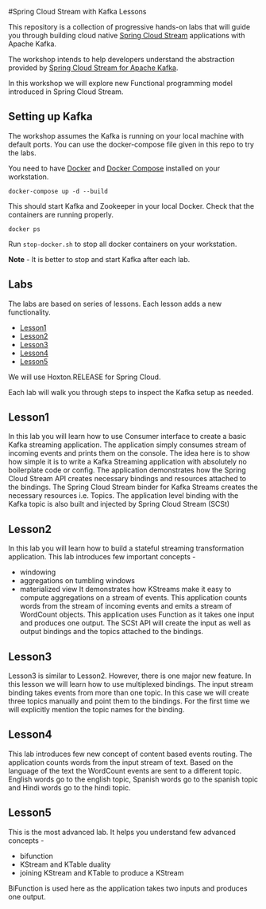 #Spring Cloud Stream with Kafka Lessons

This repository is a collection of progressive hands-on labs that will guide you
through building cloud native [Spring Cloud Stream](https://spring.io/projects/spring-cloud-stream)
applications with Apache Kafka.

The workshop intends to help developers understand the abstraction provided by
[Spring Cloud Stream for Apache Kafka](https://cloud.spring.io/spring-cloud-stream-binder-kafka/spring-cloud-stream-binder-kafka.html).

In this workshop we will explore new Functional programming model introduced in Spring Cloud Stream.

## Setting up Kafka
The workshop assumes the Kafka is running on your local machine with default ports.
You can use the docker-compose file given in this repo to try the labs.

You need to have [Docker](https://docs.docker.com/install/) and [Docker Compose](https://docs.docker.com/compose/install/)
installed on your workstation.  

`docker-compose up -d --build`

This should start Kafka and Zookeeper in your local Docker.
Check that the containers are running properly.

`docker ps`

Run `stop-docker.sh` to stop all docker containers on your workstation.

**Note** - It is better to stop and start Kafka after each lab.

## Labs

The labs are based on series of lessons. Each lesson adds a new functionality.

* [Lesson1](https://github.com/msathe-tech/SCSt-Kafka-lessons/tree/master/lesson1)
* [Lesson2](https://github.com/msathe-tech/SCSt-Kafka-lessons/tree/master/lesson2)
* [Lesson3](https://github.com/msathe-tech/SCSt-Kafka-lessons/tree/master/lesson3)
* [Lesson4](https://github.com/msathe-tech/SCSt-Kafka-lessons/tree/master/lesson4)
* [Lesson5](https://github.com/msathe-tech/SCSt-Kafka-lessons/tree/master/lesson5)

We will use Hoxton.RELEASE for Spring Cloud.

Each lab will walk you through steps to inspect the Kafka setup as needed.

## Lesson1
In this lab you will learn how to use Consumer interface to create a basic Kafka streaming application.
The application simply consumes stream of incoming events and prints them on the console.
The idea here is to show how simple it is to write a Kafka Streaming application with absolutely no boilerplate code or config.
The application demonstrates how the Spring Cloud Stream API creates necessary bindings and resources attached to the bindings.
The Spring Cloud Stream binder for Kafka Streams creates the necessary resources i.e. Topics.
The application level binding with the Kafka topic is also built and injected by Spring Cloud Stream (SCSt)

## Lesson2
In this lab you will learn how to build a stateful streaming transformation application.
This lab introduces few important concepts -
* windowing
* aggregations on tumbling windows
* materialized view
It demonstrates how KStreams make it  easy to compute aggregations on a stream of events.
This application counts words from the stream of incoming events and emits a stream of WordCount objects.
This application uses Function as it takes one input and produces one output.
The SCSt API will create the input as well as output bindings and the topics attached to the bindings.

## Lesson3
Lesson3 is similar to Lesson2. However, there is one major new feature. In this lesson
we will learn how to use multiplexed bindings. The input stream binding takes events from more than one topic.
In this case we will create three topics manually and point them to the bindings.
For the first time we will explicitly mention the topic names for the binding.

## Lesson4
This lab introduces few new concept of content based events routing. The application counts words from the input stream of text.
Based on the language of the text the WordCount events are sent to a different topic. English words go to the english topic, Spanish words go to the spanish topic and Hindi words go to the hindi topic.

## Lesson5
This is the most advanced lab. It helps you understand few advanced concepts -
* bifunction
* KStream and KTable duality
* joining KStream and KTable to produce a KStream

BiFunction is used here as the application takes two inputs and produces one output. 
